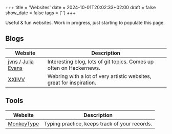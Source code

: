 +++
title = 'Websites'
date = 2024-10-01T20:02:33+02:00
draft = false
show_date = false
tags = ['']
+++

Useful & fun websites. Work in progress, just starting to populate this page.

## Blogs

| Website | Description |
|---------|-------------|
| [jvns / Julia Evans](https://jvns.ca/) | Interesting blog, lots of git topics. Comes up often on Hackernews.|
| [XXIIVV](https://webring.xxiivv.com/) | Webring with a lot of very artistic websites, great for inspiration. |

## Tools

| Website | Description |
|---------|-------------|
| [MonkeyType](https://monkeytype.com/) | Typing practice, keeps track of your records. |